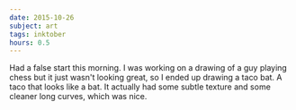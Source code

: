 ```yaml
---
date: 2015-10-26
subject: art
tags: inktober
hours: 0.5
---
```


Had a false start this morning. I was working on a drawing of a guy playing chess but it just wasn't looking great, so I ended up drawing a taco bat. A taco that looks like a bat. It actually had some subtle texture and some cleaner long curves, which was nice.